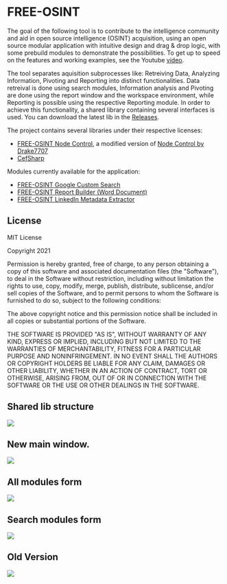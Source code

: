 # FREE-OSINT
The goal of the following tool is to contribute to the intelligence community and aid in open source intelligence (OSINT) acquisition, using an open source modular application with intuitive design and drag & drop logic, with some prebuild modules to demonstrate the possibilities.
To get up to speed on the features and working examples, see the Youtube [video](https://www.youtube.com/watch?v=m4O7V86rqA4).

The tool separates aquisition subprocesses like: Retreiving Data, Analyzing Information, Pivoting and Reporting into distinct functionalities.
Data retreival is done using search modules, Information analysis and Pivoting are done using the report window and the workspace environment, while Reporting is possible using the respective Reporting module.
In order to achieve this functionality, a shared library containing several interfaces is used. You can download the latest lib in the [Releases](https://github.com/Nekkilodeon/FREE-OSINT/releases).

The project contains several libraries under their respective licenses:
 - [FREE-OSINT Node Control](https://github.com/Nekkilodeon/FREE-OSINT_Node_Control), a modified version of [Node Control by Drake7707](https://github.com/drake7707/nodecontrol)
 - [CefSharp](https://github.com/cefsharp/CefSharp)

Modules currently available for the application:
 - [FREE-OSINT Google Custom Search](https://github.com/Nekkilodeon/FREE-OSINT_Google-Custom-Search)
 - [FREE-OSINT Report Builder (Word Document)](https://github.com/Nekkilodeon/FREE-OSINT_Report_Builder)
 - [FREE-OSINT LinkedIn Metadata Extractor](https://github.com/Nekkilodeon/FREE-OSINT_LinkedIn_Metadata_Extractor)


## License
MIT License

Copyright 2021

Permission is hereby granted, free of charge, to any person obtaining a copy of this software and associated documentation files (the "Software"), to deal in the Software without restriction, including without limitation the rights to use, copy, modify, merge, publish, distribute, sublicense, and/or sell copies of the Software, and to permit persons to whom the Software is furnished to do so, subject to the following conditions:

The above copyright notice and this permission notice shall be included in all copies or substantial portions of the Software.

THE SOFTWARE IS PROVIDED "AS IS", WITHOUT WARRANTY OF ANY KIND, EXPRESS OR IMPLIED, INCLUDING BUT NOT LIMITED TO THE WARRANTIES OF MERCHANTABILITY, FITNESS FOR A PARTICULAR PURPOSE AND NONINFRINGEMENT. IN NO EVENT SHALL THE AUTHORS OR COPYRIGHT HOLDERS BE LIABLE FOR ANY CLAIM, DAMAGES OR OTHER LIABILITY, WHETHER IN AN ACTION OF CONTRACT, TORT OR OTHERWISE, ARISING FROM, OUT OF OR IN CONNECTION WITH THE SOFTWARE OR THE USE OR OTHER DEALINGS IN THE SOFTWARE.

## Shared lib structure
![](https://i.imgur.com/Pl0ftLm.png)

## New main window.
![](https://i.imgur.com/BKpYC92.png)

## All modules form
![](https://i.imgur.com/SIymSSg.png)

## Search modules form
![](https://i.imgur.com/qh9oF9a.png)




## Old Version
![](https://i.imgur.com/7iF8uRA.png)
